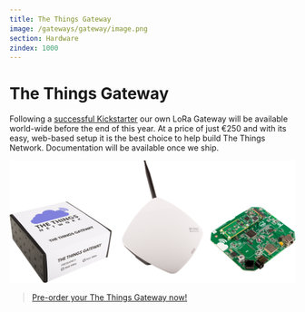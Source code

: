 ```yaml
---
title: The Things Gateway
image: /gateways/gateway/image.png
section: Hardware
zindex: 1000
---
```


# The Things Gateway

Following a [successful Kickstarter](https://www.kickstarter.com/projects/419277966/the-things-network) our own LoRa Gateway will be available world-wide before the end of this year. At a price of just €250 and with its easy, web-based setup it is the best choice to help build The Things Network. Documentation will be available once we ship.

![Box, Casing and PCB](image.png)

> [Pre-order your The Things Gateway now!](https://shop.thethingsnetwork.com/index.php/product/the-things-gateway/)
